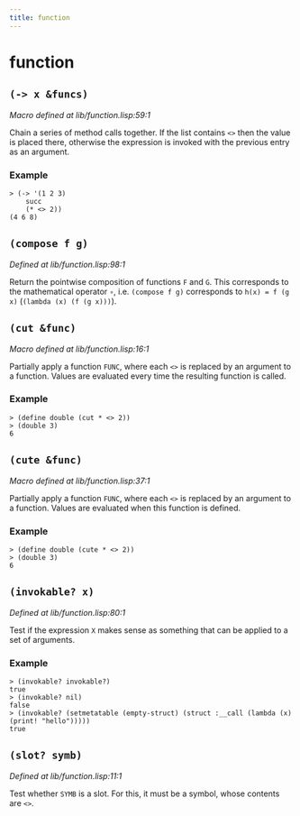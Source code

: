 ```yaml
---
title: function
---
```

# function
## `(-> x &funcs)`
*Macro defined at lib/function.lisp:59:1*

Chain a series of method calls together. If the list contains `<>`
then the value is placed there, otherwise the expression is invoked
with the previous entry as an argument.

### Example
```
> (-> '(1 2 3)
    succ
    (* <> 2))
(4 6 8)
```

## `(compose f g)`
*Defined at lib/function.lisp:98:1*

Return the pointwise composition of functions `F` and `G`. This
corresponds to the mathematical operator `∘`, i.e. `(compose f g)`
corresponds to `h(x) = f (g x)` (`(lambda (x) (f (g x)))`).

## `(cut &func)`
*Macro defined at lib/function.lisp:16:1*

Partially apply a function `FUNC`, where each `<>` is replaced by an
argument to a function. Values are evaluated every time the resulting
function is called.

### Example
```
> (define double (cut * <> 2))
> (double 3)
6
```

## `(cute &func)`
*Macro defined at lib/function.lisp:37:1*

Partially apply a function `FUNC`, where each `<>` is replaced by an
argument to a function. Values are evaluated when this function is
defined.

### Example
```
> (define double (cute * <> 2))
> (double 3)
6
```

## `(invokable? x)`
*Defined at lib/function.lisp:80:1*

Test if the expression `X` makes sense as something that can be applied
to a set of arguments.

### Example
```
> (invokable? invokable?)
true
> (invokable? nil)
false
> (invokable? (setmetatable (empty-struct) (struct :__call (lambda (x) (print! "hello")))))
true
```

## `(slot? symb)`
*Defined at lib/function.lisp:11:1*

Test whether `SYMB` is a slot. For this, it must be a symbol, whose
contents are `<>`.

